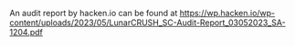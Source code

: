 An audit report by hacken.io can be found at
https://wp.hacken.io/wp-content/uploads/2023/05/LunarCRUSH_SC-Audit-Report_03052023_SA-1204.pdf
